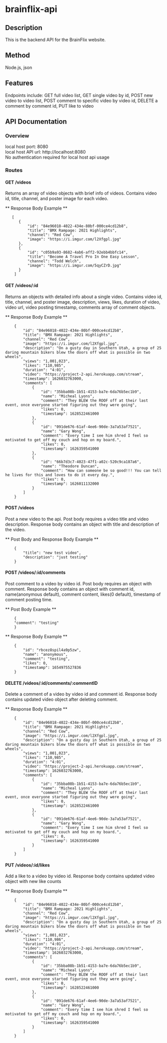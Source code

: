 # brainflix-api

## Description ##

This is the backend API for the BrainFlix website.


## Method ##

Node.js, json


## Features ##

Endpoints include: GET full video list, GET single video by id, POST new video to video list, POST comment to specific video by video id, DELETE a comment by comment id, PUT like to video




## API Documentation ##

### Overview ###
local host port: 8080  
local host API url: http://localhost:8080  
No authentication required for local host api usage  

### Routes ###

#### GET /videos ####
Returns an array of video objects with brief info of videos. 
Contains video id, title, channel, and poster image for each video.

** Response Body Example **
```
   [
      {
          "id": "84e96018-4022-434e-80bf-000ce4cd12b8",
          "title": "BMX Rampage: 2021 Highlights",
          "channel": "Red Cow",
          "image": "https://i.imgur.com/l2Xfgpl.jpg"
      },
      {
          "id": "c05b9a93-8682-4ab6-aff2-92ebb4bbfc14",
          "title": "Become A Travel Pro In One Easy Lesson",
          "channel": "Todd Welch",
          "image": "https://i.imgur.com/5qyCZrD.jpg"
      }
    ]
```

#### GET /videos/:id ####
Returns an objects with detailed info about a single video. 
Contains video id, title, channel, and poster image, description, views, likes, duration of video, video url, video posting timestamp, comments array of comment objects.

** Response Body Example **
```
    {
        "id": "84e96018-4022-434e-80bf-000ce4cd12b8",
        "title": "BMX Rampage: 2021 Highlights",
        "channel": "Red Cow",
        "image": "https://i.imgur.com/l2Xfgpl.jpg",
        "description": "On a gusty day in Southern Utah, a group of 25 daring mountain bikers blew the doors off what is possible on two wheels",
        "views": "1,001,023",
        "likes": "110,985",
        "duration": "4:01",
        "video": "https://project-2-api.herokuapp.com/stream",
        "timestamp": 1626032763000,
        "comments": [
            {
                "id": "35bba08b-1b51-4153-ba7e-6da76b5ec1b9",
                "name": "Micheal Lyons",
                "comment": "They BLEW the ROOF off at their last event, once everyone started figuring out they were going",
                "likes": 0,
                "timestamp": 1628522461000
            },
            {
                "id": "091de676-61af-4ee6-90de-3a7a53af7521",
                "name": "Gary Wong",
                "comment": "Every time I see him shred I feel so motivated to get off my couch and hop on my board.",
                "likes": 0,
                "timestamp": 1626359541000
            },
            {
                "id": "66b7d3c7-4023-47f1-a02c-520c9ca187a6",
                "name": "Theodore Duncan",
                "comment": "How can someone be so good!!! You can tell he lives for this and loves to do it every day.",
                "likes": 0,
                "timestamp": 1626011132000
            }
        ]
    }
```

#### POST /videos ####
Post a new video to the api.
Post body requires a video title and video description. 
Response body contains an object with title and description of the video.

** Post Body and Response Body Example **
```
    {
        "title": "new test video",
        "description": "just testing"
    }
```

#### POST /videos/:id/comments ####
Post comment to a video by video id.
Post body requires an object with comment.
Response body contains an object with comment id, name(anonymous default), comment content, likes(0 default), timestamp of comment posting time.

** Post Body Example **
```
    {
    "comment": "testing"
    }
```

** Response Body Example **
```
    {
        "id": "rbcez8spil4a9p5zw",
        "name": "anonymous",
        "comment": "testing",
        "likes": 0,
        "timestamp": 1654975527836
    }
```

#### DELETE /videos/:id/comments/:commentID ####
Delete a comment of a video by video id and comment id.
Response body contains updated video object after deleting comment.

** Response Body Example **
```
    {
        "id": "84e96018-4022-434e-80bf-000ce4cd12b8",
        "title": "BMX Rampage: 2021 Highlights",
        "channel": "Red Cow",
        "image": "https://i.imgur.com/l2Xfgpl.jpg",
        "description": "On a gusty day in Southern Utah, a group of 25 daring mountain bikers blew the doors off what is possible on two wheels",
        "views": "1,001,023",
        "likes": "110,985",
        "duration": "4:01",
        "video": "https://project-2-api.herokuapp.com/stream",
        "timestamp": 1626032763000,
        "comments": [
            {
                "id": "35bba08b-1b51-4153-ba7e-6da76b5ec1b9",
                "name": "Micheal Lyons",
                "comment": "They BLEW the ROOF off at their last event, once everyone started figuring out they were going",
                "likes": 0,
                "timestamp": 1628522461000
            },
            {
                "id": "091de676-61af-4ee6-90de-3a7a53af7521",
                "name": "Gary Wong",
                "comment": "Every time I see him shred I feel so motivated to get off my couch and hop on my board.",
                "likes": 0,
                "timestamp": 1626359541000
            }
        ]
    }
```

#### PUT /videos/:id/likes ####
Add a like to a video by video id.
Response body contains updated video object with new like counts

** Response Body Example **
```
    {
        "id": "84e96018-4022-434e-80bf-000ce4cd12b8",
        "title": "BMX Rampage: 2021 Highlights",
        "channel": "Red Cow",
        "image": "https://i.imgur.com/l2Xfgpl.jpg",
        "description": "On a gusty day in Southern Utah, a group of 25 daring mountain bikers blew the doors off what is possible on two wheels",
        "views": "1,001,023",
        "likes": "110,986",
        "duration": "4:01",
        "video": "https://project-2-api.herokuapp.com/stream",
        "timestamp": 1626032763000,
        "comments": [
            {
                "id": "35bba08b-1b51-4153-ba7e-6da76b5ec1b9",
                "name": "Micheal Lyons",
                "comment": "They BLEW the ROOF off at their last event, once everyone started figuring out they were going",
                "likes": 0,
                "timestamp": 1628522461000
            },
            {
                "id": "091de676-61af-4ee6-90de-3a7a53af7521",
                "name": "Gary Wong",
                "comment": "Every time I see him shred I feel so motivated to get off my couch and hop on my board.",
                "likes": 0,
                "timestamp": 1626359541000
            }
        ]
    }
```


